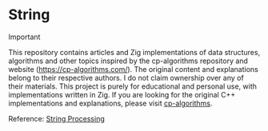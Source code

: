 # String

> [!IMPORTANT]
> This repository contains articles and Zig implementations of data structures, algorithms and other topics inspired by the cp-algorithms repository and website (https://cp-algorithms.com/). The original content and explanations belong to their respective authors.
> I do not claim ownership over any of their materials. This project is purely for educational and personal use, with implementations written in Zig.
> If you are looking for the original C++ implementations and explanations, please visit [cp-algorithms](https://cp-algorithms.com/).
>
> Reference: [String Processing](https://cp-algorithms.com/string/string-hashing.html)
